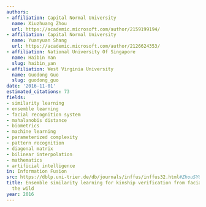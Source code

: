 ```yaml
---
authors:
- affiliation: Capital Normal University
  name: Xiuzhuang Zhou
  url: https://academic.microsoft.com/author/2159199194/
- affiliation: Capital Normal University
  name: Yuanyuan Shang
  url: https://academic.microsoft.com/author/2126624353/
- affiliation: National University Of Singapore
  name: Haibin Yan
  slug: haibin_yan
- affiliation: West Virginia University
  name: Guodong Guo
  slug: guodong_guo
date: '2016-11-01'
estimated_citations: 73
fields:
- similarity learning
- ensemble learning
- facial recognition system
- mahalanobis distance
- biometrics
- machine learning
- parameterized complexity
- pattern recognition
- diagonal matrix
- bilinear interpolation
- mathematics
- artificial intelligence
in: Information Fusion
src: https://dblp.uni-trier.de/db/journals/inffus/inffus32.html#ZhouSYG16
title: Ensemble similarity learning for kinship verification from facial images in
  the wild
year: 2016
---
```

